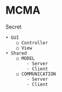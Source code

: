 # MCMA
Secret


	• GUI
		○ Controller
		○ View
	• Shared
		○ MODEL
			- Server
			- Client
		○ COMMUNICATION
			- Server
			- Client

